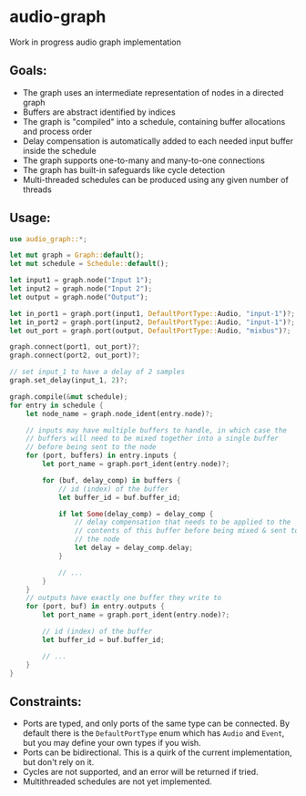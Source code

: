 # audio-graph

Work in progress audio graph implementation

## Goals:

- The graph uses an intermediate representation of nodes in a directed graph
- Buffers are abstract identified by indices
- The graph is "compiled" into a schedule, containing buffer allocations and process order
- Delay compensation is automatically added to each needed input buffer inside the schedule
- The graph supports one-to-many and many-to-one connections
- The graph has built-in safeguards like cycle detection
- Multi-threaded schedules can be produced using any given number of threads

## Usage:

```rust
use audio_graph::*;

let mut graph = Graph::default();
let mut schedule = Schedule::default();

let input1 = graph.node("Input 1");
let input2 = graph.node("Input 2");
let output = graph.node("Output");

let in_port1 = graph.port(input1, DefaultPortType::Audio, "input-1")?;
let in_port2 = graph.port(input2, DefaultPortType::Audio, "input-1")?;
let out_port = graph.port(output, DefaultPortType::Audio, "mixbus")?;

graph.connect(port1, out_port)?;
graph.connect(port2, out_port)?;

// set input_1 to have a delay of 2 samples
graph.set_delay(input_1, 2)?;

graph.compile(&mut schedule);
for entry in schedule {
    let node_name = graph.node_ident(entry.node)?;

    // inputs may have multiple buffers to handle, in which case the
    // buffers will need to be mixed together into a single buffer
    // before being sent to the node
    for (port, buffers) in entry.inputs {
        let port_name = graph.port_ident(entry.node)?;

        for (buf, delay_comp) in buffers {
            // id (index) of the buffer
            let buffer_id = buf.buffer_id;

            if let Some(delay_comp) = delay_comp {
                // delay compensation that needs to be applied to the
                // contents of this buffer before being mixed & sent to
                // the node
                let delay = delay_comp.delay;
            }

            // ... 
        }
    }
    // outputs have exactly one buffer they write to
    for (port, buf) in entry.outputs {
        let port_name = graph.port_ident(entry.node)?;

        // id (index) of the buffer
        let buffer_id = buf.buffer_id;

        // ... 
    }
}
```

## Constraints:

- Ports are typed, and only ports of the same type can be connected. By default there is the `DefaultPortType` enum which has `Audio` and `Event`, but you may define your own types if you wish.
- Ports can be bidirectional. This is a quirk of the current implementation, but don't rely on it.
- Cycles are not supported, and an error will be returned if tried.
- Multithreaded schedules are not yet implemented.